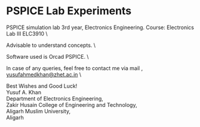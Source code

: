 # PSPICE Lab Experiments

PSPICE simulation lab 3rd year, Electronics Engineering. Course: Electronics Lab III ELC3910 \

Advisable to understand concepts. \

Software used is Orcad PSPICE. \

In case of any queries, feel free to contact me via mail , yusufahmedkhan@zhet.ac.in \

Best Wishes and Good Luck! \
Yusuf A. Khan \
Department of Electronics Engineering, \
Zakir Husain College of Engineering and Technology, \
Aligarh Muslim University, \
Aligarh
